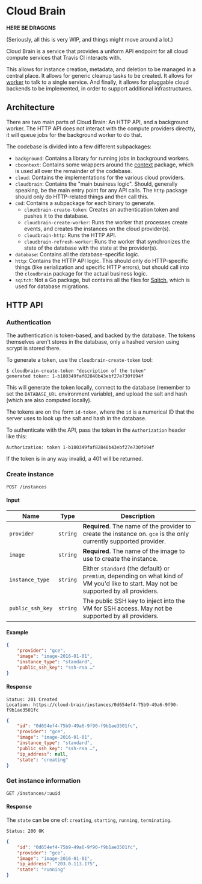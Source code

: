 # Cloud Brain

**HERE BE DRAGONS**

(Seriously, all this is very WIP, and things might move around a lot.)

Cloud Brain is a service that provides a uniform API endpoint for all cloud compute services that Travis CI interacts with.

This allows for instance creation, metadata, and deletion to be managed in a central place. It allows for generic cleanup tasks to be created. It allows for [worker](https://github.com/travis-ci/worker) to talk to a single service. And finally, it allows for pluggable cloud backends to be implemented, in order to support additional infrastructures.

## Architecture

There are two main parts of Cloud Brain: An HTTP API, and a background worker. The HTTP API does not interact with the compute providers directly, it will queue jobs for the background worker to do that.

The codebase is divided into a few different subpackages:

- `background`: Contains a library for running jobs in background workers.
- `cbcontext`: Contains some wrappers around the [context](http://godoc.org/golang.org/x/net/context) package, which is used all over the remainder of the codebase.
- `cloud`: Contains the implementations for the various cloud providers.
- `cloudbrain`: Contains the "main business logic". Should, generally speaking, be the main entry point for any API calls. The `http` package should only do HTTP-related things and then call this.
- `cmd`: Contains a subpackage for each binary to generate.
  - `cloudbrain-create-token`: Creates an authentication token and pushes it to the database.
  - `cloudbrain-create-worker`: Runs the worker that processes create events, and creates the instances on the cloud provider(s).
  - `cloudbrain-http`: Runs the HTTP API.
  - `cloudbrain-refresh-worker`: Runs the worker that synchronizes the state of the database with the state at the provider(s).
- `database`: Contains all the database-specific logic.
- `http`: Contains the HTTP API logic. This should only do HTTP-specific things (like serialization and specific HTTP errors), but should call into the `cloudbrain` package for the actual business logic.
- `sqitch`: Not a Go package, but contains all the files for [Sqitch](http://sqitch.org/), which is used for database migrations.

## HTTP API

### Authentication

The authentication is token-based, and backed by the database. The tokens themselves aren't stores in the database, only a hashed version using scrypt is stored there.

To generate a token, use the `cloudbrain-create-token` tool:

```
$ cloudbrain-create-token "description of the token"
generated token: 1-b180349faf82840b43ebf27e730f894f
```

This will generate the token locally, connect to the database (remember to set the `DATABASE_URL` environment variable), and upload the salt and hash (which are also computed locally).

The tokens are on the form `id-token`, where the `id` is a numerical ID that the server uses to look up the salt and hash in the database.

To authenticate with the API, pass the token in the `Authorization` header like this:

``` HTTP
Authorization: token 1-b180349faf82840b43ebf27e730f894f
```

If the token is in any way invalid, a 401 will be returned.

### Create instance

```
POST /instances
```

#### Input

| Name             | Type     | Description |
| ---------------- | -------- | ----------- |
| `provider`       | `string` | **Required**. The name of the provider to create the instance on. `gce` is the only currently supported provider. |
| `image`          | `string` | **Required**. The name of the image to use to create the instance. |
| `instance_type`  | `string` | Either `standard` (the default) or `premium`, depending on what kind of VM you'd like to start. May not be supported by all providers. |
| `public_ssh_key` | `string` | The public SSH key to inject into the VM for SSH access. May not be supported by all providers. |

#### Example

``` JSON
{
	"provider": "gce",
	"image": "image-2016-01-01",
	"instance_type": "standard",
	"public_ssh_key": "ssh-rsa …"
}
```

#### Response

```
Status: 201 Created
Location: https://cloud-brain/instances/0d654ef4-75b9-49a6-9f90-f9b1ae3501fc
```

``` JSON
{
	"id": "0d654ef4-75b9-49a6-9f90-f9b1ae3501fc",
	"provider": "gce",
	"image": "image-2016-01-01",
	"instance_type": "standard",
	"public_ssh_key": "ssh-rsa …",
	"ip_address": null,
	"state": "creating"
}
```

### Get instance information

```
GET /instances/:uuid
```

#### Response

The `state` can be one of: `creating`, `starting`, `running`, `terminating`.

```
Status: 200 OK
```

``` JSON
{
	"id": "0d654ef4-75b9-49a6-9f90-f9b1ae3501fc",
	"provider": "gce",
	"image": "image-2016-01-01",
	"ip_address": "203.0.113.175",
	"state": "running"
}
```
